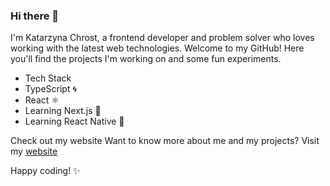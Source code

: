 ### Hi there 👋
I'm Katarzyna Chrost, a frontend developer and problem solver who loves working with the latest web technologies. Welcome to my GitHub! Here you'll find the projects I'm working on and some fun experiments.

- Tech Stack
- TypeScript 🌀
- React ⚛️
- Learning Next.js 🚀
- Learning React Native 📱

Check out my website
Want to know more about me and my projects? Visit my [website](https://www.katarzynachrost.pl)

Happy coding! ✨

